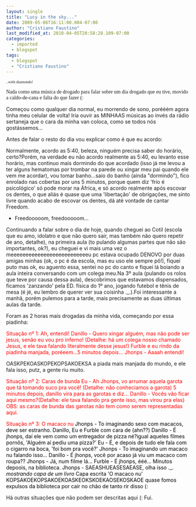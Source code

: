 ```yaml
---
layout: single
title: "Lucy in the sky..."
date: 2009-05-06T16:11:00.004-07:00
author: "Cristiano Faustino"
last_modified_at: 2010-04-05T20:58:28.109-07:00
categories:
  - imported
  - blogspot
tags:
  - blogspot
  - "Cristiano Faustino"
---
```


<span style=";font-family:verdana;font-size:78%;">..with diamonds!

<span style="font-family:trebuchet ms;">Nada como uma música de drogado para falar sobre um dia drogado que eu tive, movido a caldo-de-cana e falta do que fazer (:

Começou como qualquer dia normal, eu morrendo de sono, porééém agora tinha meu celular de volta! Iria ouvir as MINHAAS músicas ao invés da rádio sertaneja que o cara da minha van coloca, como se todos nós gostássemos...

Antes de falar o resto do dia vou explicar como é que eu acordo:

Normalmente, acordo as 5:40, beleza, ninguém precisa saber do horário, certo?Porém, na verdade eu não acordo realmente as 5:40, eu levanto esse horário, mas continuo mais dormindo do que acordado (isso já me levou a ter alguns hematomas por trombar na parede ou xingar meu pai quando ele vem me acordar), vou tomar banho...saio do banho (ainda "dormindo"), fico enrolado nas cobertas por uns 5 minutos, porque quem diz 'frio é psicológico' só pode morar na África, e só acordo realmente após escovar os dentes, o que aliás é quase que uma 'libertação' de obrigações, me sinto livre quando acabo de escovar os dentes, dá até vontade de cantar Freedom.

- Freedooooom, freedooooom...

Continuando a falar sobre o dia de hoje, quando cheguei ao Cotil (escola que eu amo, idolatro e que não quero sair, mas também não quero repetir de ano, detalhe), na primeira aula (to pulando algumas partes que não são importantes, ok?), eu cheguei e vi mais uma vez o meeeeeeeeeeeeeeeeeeeeeeeeeeu pc estava ocupado DENOVO por duas amigas minhas (ok, o pc é da escola, mas eu uso ele sempre pô!), fiquei puto mas ok, eu aguento essa, sentei no pc do canto e fiquei lá boiando a aula inteira conversando com um colega meu.Na 3º aula (pulando os rolos que teve por causa dessa aula), descobrimos que estavamos dispensados, ficamos 'zanzando' pela ED. física do 1º ano, jogando futebol e tênis de mesa (é jé, eu lembro de querer ver sua coisinha ._.).Foi interessante a manhã, porém pulemos para a tarde, mais precisamente as duas últimas aulas da tarde.

Foram as 2 horas mais drogadas da minha vida, começando por essa piadinha:


<span style="color: rgb(255, 0, 0);">Situação nº 1: Ah, entendi!
Danillo - Quero xingar alguém, mas não pode ser jesus, senão eu vou pro inferno! (Detalhe: há um colega nosso chamado Jesus, e ele tava falando literalmente desse jesus!)
Furble e eu rindo da piadinha manjada, poréeem...5 minutos depois...
Jhonps - Aaaah entendi!

OASKPEKOASKOPEKOPSAKOEKSA
a piada mais manjada do mundo, e ele fala isso, putz, a gente riu muito.


<span style="color: rgb(255, 0, 0);">Situação nº 2: Caras de bunda
Eu - Ah Jhonps, vo arrumar aquela garota que tá tomando suco pra você! (Detalhe: não conheciamos a garota)
5 minutos depois, danillo vira para as garotas e diz...
Danillo - Vocês vão ficar aqui mesmo?(Detalhe: ele tava falando pra gente isso, mas virou pra elas)
OBS: as caras de bunda das garotas não tem como serem representadas aqui.


<span style="color: rgb(255, 0, 0);">Situação nº 3: O macaco nu
<span style="color: rgb(0, 0, 0);">Jhonps - To imaginando sexo com macacos, deve ser estranho.
Danillo, Eu e Furble com cara de (ahn??)
Danillo - É jhonps, daí ele vem como um entregador de pizza né?igual aqueles filmes pornôs, 'Alguém aí pediu uma pizza?'
Eu - É, e depois de tudo ele fala com o cigarro na boca, 'foi bom pra você?'
Jhonps - To imaginando um macaco nu falando isso...
Danillo - É jhonps, você por acaso já viu um macaco com roupa??
Jhonps - Já, num filme lá...
Furble - É jhonps, ééé...
Minutos depoois, na biblioteca.
Jhonps - SAEASHUEASESAEASE, olha isso ._. *mostrando capa de um livro*
Capa escrita 'O macaco nu'
KOPSAKOEKOPSAKOEKOASKEOKSKOEKAOSEKOSKAOE
quase fomos expulsos da biblioteca por cair no chão de tanto rir disso (:


Há outras situações que não podem ser descritas aqui (:
Fui.